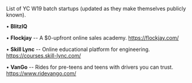 List of YC W19 batch startups (updated as they make themselves publicly known).

• **BlitzIQ**  <p />
• **Flockjay** -- A $0-upfront online sales academy. https://flockjay.com/  <p />
• **Skill Lync** -- Online educational platform for engineering. https://courses.skill-lync.com/  <p />
• **VanGo** -- Rides for pre-teens and teens with drivers you can trust. https://www.ridevango.com/ <p />
